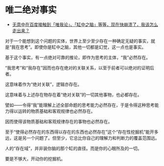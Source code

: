 # 唯二绝对事实

- [无意中在百度接触到「唯我论」、「缸中之脑」等等，现在快崩溃了，我该怎么走出来？](https://www.zhihu.com/question/354768936/answer/965400946)


对于一个能想到这个问题的实体，世界上至少至少存在一种确定无疑的事实，就是“我在思考”。即使你是缸中之脑，其他一切都是幻觉，这一点也是事实。

基于这个事实，有一点绝对可靠的推论，即作为思考的主体，“我”必然存在。

“我思考”和“我存在”因而也存在绝对的关联关系，以至于前者可以绝对的证明后者。

这意味着作为“绝对关联”，逻辑亦存在。

这意味着与上述存在物存在着“绝对关联”的一切其他事物，也必都存在。

譬如——令得“我”能理解上述全部命题的思考能力必然存在，于是令得这种思考能力得以运转的物质基础和客观规律也必然存在。

因而使得该物质基础和客观规律存在的事物也必然存在。

至于“使得必然存在的东西得以存在的东西也必然存在”这个“存在性挖掘机”能开多远，这是另一个问题了。但至少，它总比你自己的理解力和判断力的覆盖范围远。

人的“存在域”，并非装你脑的那个缸的直径。而是你的心眼所及的一切。

要是不够大，开动你的挖掘机。

